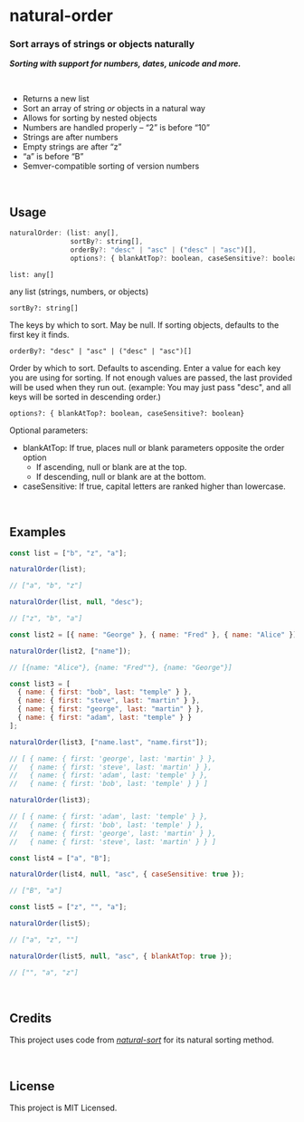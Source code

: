 # natural-order

### **Sort arrays of strings or objects naturally**

**_Sorting with support for numbers, dates, unicode and more._**

<a id="/features"></a>&nbsp;

- Returns a new list
- Sort an array of string _or_ objects in a natural way
- Allows for sorting by nested objects
- Numbers are handled properly – “2” is before “10”
- Strings are after numbers
- Empty strings are after “z”
- “a” is before “B”
- Semver-compatible sorting of version numbers

<a id="/usage"></a>&nbsp;

## Usage

```javascript
naturalOrder: (list: any[], 
               sortBy?: string[], 
               orderBy?: "desc" | "asc" | ("desc" | "asc")[], 
               options?: { blankAtTop?: boolean, caseSensitive?: boolean }) => any[]

```

`list: any[]`

any list (strings, numbers, or objects)

`sortBy?: string[]`

The keys by which to sort. May be null. If sorting objects, defaults to the first key it finds.

`orderBy?: "desc" | "asc" | ("desc" | "asc")[]`

Order by which to sort. Defaults to ascending. Enter a value for each key you are using for sorting.
If not enough values are passed, the last provided will be used when they run out.
(example: You may just pass "desc", and all keys will be sorted in descending order.)

`options?: { blankAtTop?: boolean, caseSensitive?: boolean}`

Optional parameters:
- blankAtTop: If true, places null or blank parameters opposite the order option
  - If ascending, null or blank are at the top.
  - If descending, null or blank are at the bottom.
- caseSensitive: If true, capital letters are ranked higher than lowercase.

<a id="/examples"></a>&nbsp;

## Examples

```javascript
const list = ["b", "z", "a"];

naturalOrder(list);

// ["a", "b", "z"]

naturalOrder(list, null, "desc");

// ["z", "b", "a"]

const list2 = [{ name: "George" }, { name: "Fred" }, { name: "Alice" }];

naturalOrder(list2, ["name"]);

// [{name: "Alice"}, {name: "Fred""}, {name: "George"}]

const list3 = [
  { name: { first: "bob", last: "temple" } },
  { name: { first: "steve", last: "martin" } },
  { name: { first: "george", last: "martin" } },
  { name: { first: "adam", last: "temple" } }
];

naturalOrder(list3, ["name.last", "name.first"]);

// [ { name: { first: 'george', last: 'martin' } },
//   { name: { first: 'steve', last: 'martin' } },
//   { name: { first: 'adam', last: 'temple' } },
//   { name: { first: 'bob', last: 'temple' } } ]

naturalOrder(list3);

// [ { name: { first: 'adam', last: 'temple' } },
//   { name: { first: 'bob', last: 'temple' } },
//   { name: { first: 'george', last: 'martin' } },
//   { name: { first: 'steve', last: 'martin' } } ]

const list4 = ["a", "B"];

naturalOrder(list4, null, "asc", { caseSensitive: true });

// ["B", "a"]

const list5 = ["z", "", "a"];

naturalOrder(list5);

// ["a", "z", ""]

naturalOrder(list5, null, "asc", { blankAtTop: true });

// ["", "a", "z"]

```

<a id="/credits"></a>&nbsp;

## Credits

This project uses code from _[natural-sort](https://github.com/studio-b12/natural-sort)_ for its natural sorting method.

<a id="/license"></a>&nbsp;

## License

This project is MIT Licensed.
